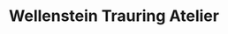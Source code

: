 ---
title: "Wellenstein Trauring Atelier"
url: /koeln/wellenstein-trauring-atelier/
shop: Schmuck
---
